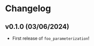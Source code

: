 # Changelog

<!--next-version-placeholder-->

## v0.1.0 (03/06/2024)

- First release of `foo_parameterization`!